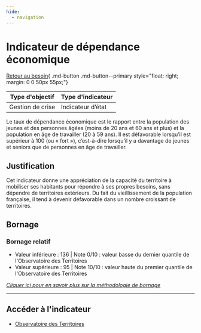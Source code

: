 ```yaml
---
hide:
  - navigation
---
```


# Indicateur de dépendance économique

[Retour au besoin](https://konsilion.github.io/diag360/pages/besoins/bi1){ .md-button .md-button--primary style="float: right; margin: 0 0 50px 55px;"}

|Type d'objectif|Type d'indicateur|
|--|--|
|Gestion de crise|Indicateur d’état|

Le taux de dépendance économique est le rapport entre la population des jeunes et des personnes âgées (moins de 20 ans et 60 ans et plus) et la population en âge de travailler (20 à 59 ans). Il est défavorable lorsqu’il est supérieur à 100 (ou « fort »), c’est-à-dire lorsqu’il y a davantage de jeunes et seniors que de personnes en âge de travailler.

## Justification

Cet indicateur donne une appréciation de la capacité du territoire à mobiliser ses habitants pour répondre à ses propres besoins, sans dépendre de territoires extérieurs. Du fait du vieillissement de la population française, il tend à devenir défavorable dans un nombre croissant de territoires.

## Bornage

### Bornage relatif

* Valeur inférieure : 136 | Note 0/10 : valeur basse du dernier quantile de l'Observatoire des Territoires
* Valeur supérieure : 95 | Note 10/10 : valeur haute du premier quantile de l'Observatoire des Territoires
  
*[Cliquer ici pour en savoir plus sur la méthodologie de bornage](https://konsilion.github.io/diag360/pages/indicateurs/methode_bornage)*

---

## Accéder à l'indicateur

- [Observatoire des Territoires](https://www.observatoire-des-territoires.gouv.fr/indicateur-de-dependance-economique) 
